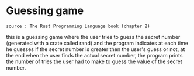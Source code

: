 # Guessing game

`source : The Rust Programming Language book (chapter 2)`

this is a guessing game where the user tries to guess the secret number (generated with a crate called rand) and the program indicates at each time he guesses if the secret number is greater then the user's guess or not, at the end when the user finds the actual secret number, the program prints the number of tries the user had to make to guess the value of the secret number.
